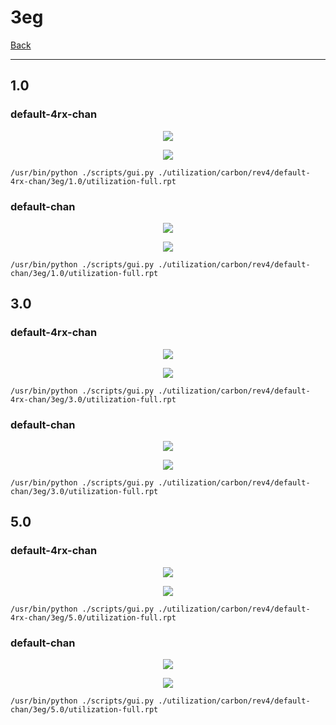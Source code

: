 # 3eg

[Back](<../rev4.md>)

---

## 1.0
### default-4rx-chan

<p align="center">
	<img src="../../../../images/carbon/rev4/default-4rx-chan/3eg/1.0/table.jpg" />
</p>

<p align="center">
	<img src="../../../../images/carbon/rev4/default-4rx-chan/3eg/1.0/graph.png" />
</p>

`/usr/bin/python ./scripts/gui.py ./utilization/carbon/rev4/default-4rx-chan/3eg/1.0/utilization-full.rpt`

### default-chan

<p align="center">
	<img src="../../../../images/carbon/rev4/default-chan/3eg/1.0/table.jpg" />
</p>

<p align="center">
	<img src="../../../../images/carbon/rev4/default-chan/3eg/1.0/graph.png" />
</p>

`/usr/bin/python ./scripts/gui.py ./utilization/carbon/rev4/default-chan/3eg/1.0/utilization-full.rpt`

## 3.0
### default-4rx-chan

<p align="center">
	<img src="../../../../images/carbon/rev4/default-4rx-chan/3eg/3.0/table.jpg" />
</p>

<p align="center">
	<img src="../../../../images/carbon/rev4/default-4rx-chan/3eg/3.0/graph.png" />
</p>

`/usr/bin/python ./scripts/gui.py ./utilization/carbon/rev4/default-4rx-chan/3eg/3.0/utilization-full.rpt`

### default-chan

<p align="center">
	<img src="../../../../images/carbon/rev4/default-chan/3eg/3.0/table.jpg" />
</p>

<p align="center">
	<img src="../../../../images/carbon/rev4/default-chan/3eg/3.0/graph.png" />
</p>

`/usr/bin/python ./scripts/gui.py ./utilization/carbon/rev4/default-chan/3eg/3.0/utilization-full.rpt`

## 5.0
### default-4rx-chan

<p align="center">
	<img src="../../../../images/carbon/rev4/default-4rx-chan/3eg/5.0/table.jpg" />
</p>

<p align="center">
	<img src="../../../../images/carbon/rev4/default-4rx-chan/3eg/5.0/graph.png" />
</p>

`/usr/bin/python ./scripts/gui.py ./utilization/carbon/rev4/default-4rx-chan/3eg/5.0/utilization-full.rpt`

### default-chan

<p align="center">
	<img src="../../../../images/carbon/rev4/default-chan/3eg/5.0/table.jpg" />
</p>

<p align="center">
	<img src="../../../../images/carbon/rev4/default-chan/3eg/5.0/graph.png" />
</p>

`/usr/bin/python ./scripts/gui.py ./utilization/carbon/rev4/default-chan/3eg/5.0/utilization-full.rpt`

